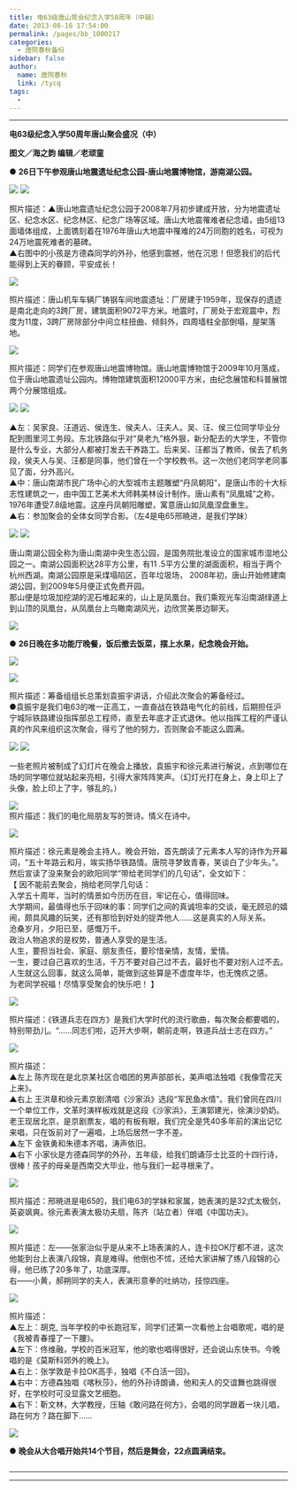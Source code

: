 ```yaml
---
title: 电63级唐山聚会纪念入学50周年（中辑）
date: 2013-08-16 17:54:00
permalink: /pages/bb_1000217
categories: 
  - 唐院春秋备份
sidebar: false
author: 
  name: 唐院春秋
  link: /tycq
tags: 
  - 
---
```


* * *

  

**电63级纪念入学50周年唐山聚会盛况（中）**

 **图文／海之韵 编辑／老顽童**

  
● **26日下午参观唐山地震遗址纪念公园-唐山地震博物馆，游南湖公园。**  
  

![](/pic/img2.ph.126.net_SQlTFt3JPqvgzyAX02g3sg==_3131409116006168981.jpg)
![](/pic/img2.ph.126.net__v1eYDY6pnzN_f9Ir9x9eg==_3131409116006168975.jpg)

照片描述：▲唐山地震遗址纪念公园于2008年7月初步建成开放，分为地震遗址区、纪念水区、纪念林区、纪念广场等区域。唐山大地震罹难者纪念墙，由5组13面墙体组成，上面镌刻着在1976年唐山大地震中罹难的24万同胞的姓名，可视为24万地震死难者的墓碑。  
▲右图中的小孩是方德森同学的外孙，他感到震撼，他在沉思！但愿我们的后代能得到上天的眷顾，平安成长！  

![](/pic/img1.ph.126.net_7CScWkJ2xe_Iubh_fnq9yQ==_5717538529760959582.jpg)

照片描述：唐山机车车辆厂铸钢车间地震遗址：厂房建于1959年，现保存的遗迹是南北走向的3跨厂房，建筑面积9072平方米。地震时，厂房处于宏观震中，烈度为11度，3跨厂房除部分中间立柱扭曲、倾斜外，四周墙柱全部倒塌，屋架落地。  

![](/pic/img0.ph.126.net_VDNRW40SxNGX5tOeMbfmjw==_6597581039565145566.jpg)

照片描述：同学们在参观唐山地震博物馆。唐山地震博物馆于2009年10月落成，位于唐山地震遗址公园内。博物馆建筑面积12000平方米，由纪念展馆和科普展馆两个分展馆组成。  
  

![](/pic/img2.ph.126.net_1OU-iXob0vOLpqkaYfWJfA==_3143512540004709824.jpg)
![](/pic/img2.ph.126.net_J45cJ4h18EfFuV81S3ylKQ==_2854437738922899233.jpg)

▲左：吴家良、汪道远、侯连生、侯夫人、汪夫人。吴、汪、侯三位同学毕业分配到图里河工务段。东北铁路似乎对“臭老九”格外狠，新分配去的大学生，不管你是什么专业，大部分人都被打发去干养路工。后来吴、汪都当了教师，侯去了机务段，侯夫人与吴、汪都是同事，他们曾在一个学校教书。这一次他们老同学老同事见了面，分外高兴。  
▲中：唐山南湖市民广场中心的大型城市主题雕塑“丹凤朝阳”，是唐山市的十大标志性建筑之一，由中国工艺美术大师韩美林设计制作。唐山素有“凤凰城”之称，1976年遭受7.8级地震。这座丹凤朝阳雕塑，寓意唐山如凤凰涅盘重生。  
▲右：参加聚会的全体女同学合影。（左4是电65邢暁进，是我们学妹）  

![](/pic/img1.ph.126.net_OMAPngOEKT5W7ZkZ38XE8w==_6599270988934961821.jpg)
![](/pic/img2.ph.126.net_xktqCVFYfSXORpJZAsV9gw==_773493236101019426.jpg)

唐山南湖公园全称为唐山南湖中央生态公园，是国务院批准设立的国家城市湿地公园之一。南湖公园面积达28平方公里，有11
.5平方公里的湖面面积，相当于两个杭州西湖。南湖公园原是采煤塌陷区，百年垃圾场， 2008年初，唐山开始修建南湖公园，到2009年5月便正式免费开园。  
那山便是垃圾加挖湖的泥石堆起来的，山上是凤凰台。我们乘观光车沿南湖绿道上到山顶的凤凰台，从凤凰台上鸟瞰南湖风光，边欣赏美景边聊天。  

![](/pic/img1.ph.126.net_c5KCq6hrR3SkXJl20oBK0A==_6598143989518362187.jpg)

  
● **26日晚在多功能厅晚餐，饭后撤去饭菜，摆上水果，纪念晚会开始。**  
  

![](/pic/img1.ph.126.net_gel0tSfGPN3LatMnZbOC9w==_3801601035554231365.jpg)

![](/pic/img0.ph.126.net_yn1WEMXeI8pgBvrSnWT8hg==_6597775653123270141.jpg)

照片描述：筹备组组长总策划袁振宇讲话，介绍此次聚会的筹备经过。  
●袁振宇是我们电63的唯一正高工，一直奋战在铁路电气化的前线，后期担任沪宁城际铁路建设指挥部总工程师，直至去年底才正式退休。他以指挥工程的严谨认真的作风来组织这次聚会，得亏了他的努力，否则聚会不能这么圆满。

![](/pic/img2.ph.126.net_6RHJ5SDnZpSWy02xAQiyQg==_3801601035554231381.jpg)
![](/pic/img0.ph.126.net_nvCqfpQ0ZpmFh1Xi8yQKkg==_818810707351419045.jpg)

一些老照片被制成了幻灯片在晚会上播放，袁振宇和徐元素进行解说，点到哪位在场的同学哪位就站起来亮相，引得大家阵阵笑声。（幻灯光打在身上，身上印上了头像，脸上印上了字，够乱的。）

![](/pic/img0.ph.126.net_PDJAoHerAB89o0pbRAtgQg==_6597523864960507038.jpg)  
照片描述：我们的电化局朋友写的贺诗。情义在诗中。

  

![](/pic/img1.ph.126.net_U9YWj2f61VWaiSCWandHqg==_3294101652545064913.jpg)

照片描述：徐元素是晚会主持人。晚会开始，首先朗读了元素本人写的诗作为开幕词，“五十年路云和月，竢实扬华铁路情。唐院寻梦致青春，笑谈白了少年头。”。然后宣读了没来聚会的欧阳同学“带给老同学们的几句话”，全文如下：  
【 因不能前去聚会，捎给老同学几句话：  
入学五十周年，当时的情景如今历历在目，牢记在心，值得回味。  
大学期间，最值得也乐于回味的事：同学们之间的真诚坦率的交谈，毫无顾忌的嬉闹，颇具风趣的玩笑，还有那恰到好处的捉弄他人……这是真实的人际关系。  
沧桑岁月，夕阳已至，感慨万千。  
政治人物追求的是权势，普通人享受的是生活。  
人生，要担当社会、家庭、朋友责任，要珍惜亲情，友情，爱情。  
一生，要过自己喜欢的生活，千万不要对自己过不去，最好也不要对别人过不去。  
人生就这么回事，就这么简单，能做到这些算是不虚度年华，也无愧疚之感。  
为老同学祝福！尽情享受聚会的快乐吧！ 】  
  

![](/pic/img2.ph.126.net_qP43CHxCtFUggeYwMXlYxQ==_3859866355733422877.jpg)

照片描述：《铁道兵志在四方》是我们大学时代的流行歌曲，每次聚会都要唱的，特别带劲儿。“……同志们啦，迈开大步啊，朝前走啊，铁道兵战士志在四方。”

![](/pic/img0.ph.126.net_RUEwWuEvgQh0uo0_3GVh7A==_6597771255076770978.jpg)

照片描述：  
▲左上 陈齐现在是北京某社区合唱团的男声部部长，美声唱法独唱《我像雪花天上来》。  
▲右上
王洪章和徐元素京剧清唱《沙家浜》选段“军民鱼水情”。我们曾同在四川一个单位工作，文革时演样板戏就是这段《沙家浜》，王演郭建光，徐演沙奶奶。老王现居北京，是京剧票友，唱的有板有眼，我们完全是凭40多年前的演出记忆来唱，只在饭前对了一遍唱，上场后居然一字不差。  
▲左下 金铁勇和朱德本齐唱，涛声依旧。  
▲右下 小家伙是方德森同学的外孙，五年级，给我们朗诵莎士比亚的十四行诗，很棒！孩子的母亲是西南交大毕业，他与我们一起寻根来了。

![](/pic/img1.ph.126.net_Qz2W7ZVPbHKjGTyLv9X2GA==_3225421758227490217.jpg)

照片描述：邢暁进是电65的，我们电63的学妹和家属，她表演的是32式太极剑，英姿飒爽。徐元素表演太极功夫扇，陈齐（站立者）伴唱《中国功夫》。

![](/pic/img1.ph.126.net_k2MZkrPtgjWHYbYQS0QLaQ==_2207045292488373007.jpg)

照片描述：左——张家治似乎是从来不上场表演的人，连卡拉OK厅都不进，这次他能到台上表演八段锦，真是难得。他倒也不怵，还给大家讲解了练八段锦的心得，他已练了20多年了，功底深厚。  
右——小黄，郝朔同学的夫人，表演形意拳的吐纳功，技惊四座。

![](/pic/img0.ph.126.net_62lxdUfchB3ReAFy9iXHHQ==_1421167157512188762.jpg)

照片描述：  
▲左上：胡克, 当年学校的中长跑冠军，同学们还第一次看他上台唱歌呢，唱的是《我被青春撞了一下腰》。  
▲左下：佟维融，学校的百米冠军，他的歌也唱得很好，还会说山东快书。今晚唱的是《莫斯科郊外的晚上》。  
▲右上：张学敦是卡拉OK高手，独唱《不白活一回》。  
▲右中：方德森独唱《喀秋莎》，他的外孙诗朗诵，他和夫人的交谊舞也跳得很好，在学校时可没显露文艺细胞。  
▲右下：靳文林，大学教授，压轴《敢问路在何方》，会唱的同学跟着一块儿唱，路在何方？路在脚下……

![](/pic/img0.ph.126.net_Y-ZG2tWjQecyNEQusbxgXQ==_2197475143280227782.jpg)

  
● **晚会从大合唱开始共14个节目，然后是舞会，22点圆满结束。**

![]()

  
  
---  
  
* * *